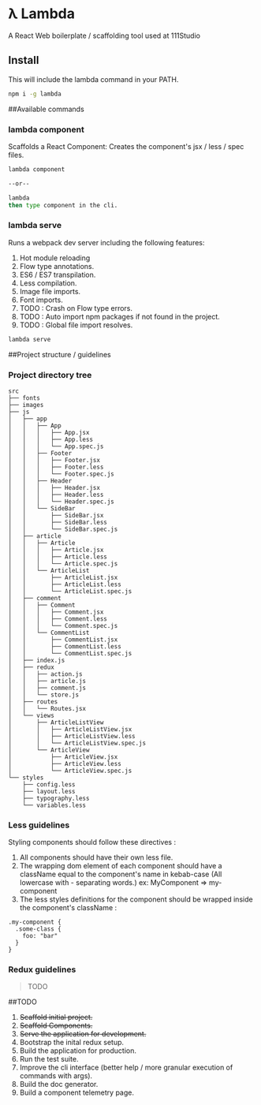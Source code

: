 # λ Lambda
A React Web boilerplate / scaffolding tool used at 111Studio

## Install

This will include the lambda command in your PATH.

```bash
npm i -g lambda
```

##Available commands

### lambda component

Scaffolds a React Component: Creates the component's jsx / less / spec files.

```bash
lambda component

--or--

lambda
then type component in the cli.
```

### lambda serve

Runs a webpack dev server including the following features:

1. Hot module reloading
2. Flow type annotations.
3. ES6 / ES7 transpilation.
4. Less compilation.
5. Image file imports.
6. Font imports.
7. TODO : Crash on Flow type errors.
8. TODO : Auto import npm packages if not found in the project.
9. TODO : Global file import resolves.

```bash
lambda serve
```

##Project structure / guidelines

### Project directory tree

```
src
├── fonts
├── images
├── js
│   ├── app
│   │   ├── App
│   │   │   ├── App.jsx
│   │   │   ├── App.less
│   │   │   └── App.spec.js
│   │   ├── Footer
│   │   │   ├── Footer.jsx
│   │   │   ├── Footer.less
│   │   │   └── Footer.spec.js
│   │   ├── Header
│   │   │   ├── Header.jsx
│   │   │   ├── Header.less
│   │   │   └── Header.spec.js
│   │   └── SideBar
│   │       ├── SideBar.jsx
│   │       ├── SideBar.less
│   │       └── SideBar.spec.js
│   ├── article
│   │   ├── Article
│   │   │   ├── Article.jsx
│   │   │   ├── Article.less
│   │   │   └── Article.spec.js
│   │   └── ArticleList
│   │       ├── ArticleList.jsx
│   │       ├── ArticleList.less
│   │       └── ArticleList.spec.js
│   ├── comment
│   │   ├── Comment
│   │   │   ├── Comment.jsx
│   │   │   ├── Comment.less
│   │   │   └── Comment.spec.js
│   │   └── CommentList
│   │       ├── CommentList.jsx
│   │       ├── CommentList.less
│   │       └── CommentList.spec.js
│   ├── index.js
│   ├── redux
│   │   ├── action.js
│   │   ├── article.js
│   │   ├── comment.js
│   │   └── store.js
│   ├── routes
│   │   └── Routes.jsx
│   └── views
│       ├── ArticleListView
│       │   ├── ArticleListView.jsx
│       │   ├── ArticleListView.less
│       │   └── ArticleListView.spec.js
│       └── ArticleView
│           ├── ArticleView.jsx
│           ├── ArticleView.less
│           └── ArticleView.spec.js
└── styles
    ├── config.less
    ├── layout.less
    ├── typography.less
    └── variables.less
```

### Less guidelines
Styling components should follow these directives :

1. All components should have their own less file.
2. The wrapping dom element of each component should have a className equal to the component's name in kebab-case (All lowercase with - separating words.) ex: MyComponent => my-component
3. The less styles definitions for the component should be wrapped inside the component's className :

```less
.my-component {
  .some-class {
    foo: "bar"
  }
}
```

### Redux guidelines

>TODO

##TODO

1. ~~Scaffold initial project.~~
2. ~~Scaffold Components.~~
3. ~~Serve the application for development.~~
4. Bootstrap the inital redux setup. 
5. Build the application for production.
6. Run the test suite.
7. Improve the cli interface (better help / more granular execution of commands with args).
8. Build the doc generator.
9. Build a component telemetry page.
